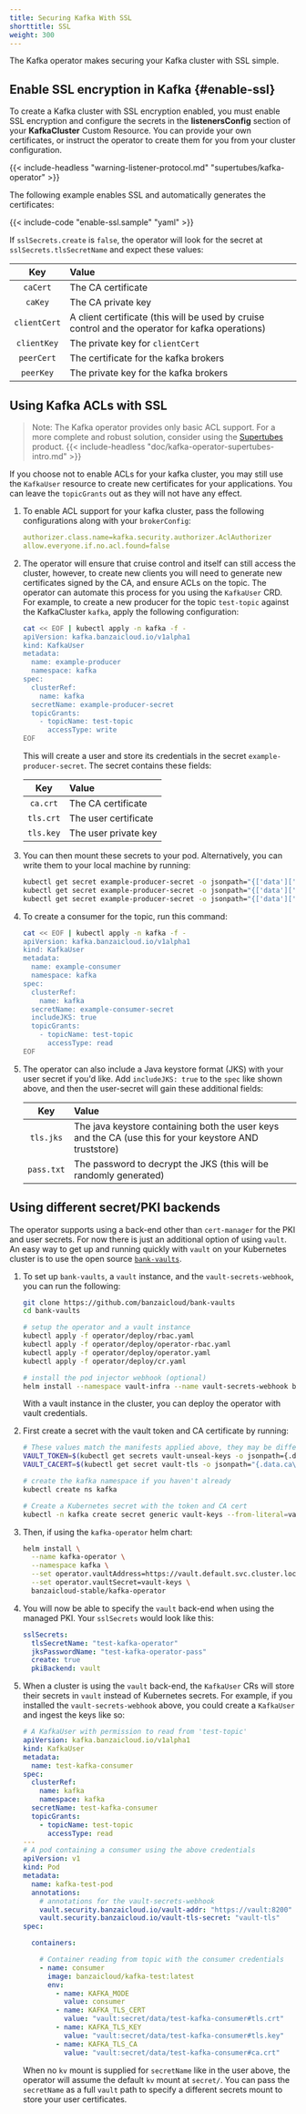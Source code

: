 ```yaml
---
title: Securing Kafka With SSL
shorttitle: SSL
weight: 300
---
```


The Kafka operator makes securing your Kafka cluster with SSL simple.

## Enable SSL encryption in Kafka {#enable-ssl}

To create a Kafka cluster with SSL encryption enabled, you must enable SSL encryption and configure the secrets in the **listenersConfig** section of your **KafkaCluster** Custom Resource. You can provide your own certificates, or instruct the operator to create them for you from your cluster configuration.

{{< include-headless "warning-listener-protocol.md" "supertubes/kafka-operator" >}}

The following example enables SSL and automatically generates the certificates:

{{< include-code "enable-ssl.sample" "yaml" >}}

If `sslSecrets.create` is `false`, the operator will look for the secret at `sslSecrets.tlsSecretName` and expect these values:

| Key          | Value              |
|:------------:|:-------------------|
| `caCert`     | The CA certificate |
| `caKey`      | The CA private key |
| `clientCert` | A client certificate (this will be used by cruise control and the operator for kafka operations) |
| `clientKey`  | The private key for `clientCert` |
| `peerCert`   | The certificate for the kafka brokers |
| `peerKey`    | The private key for the kafka brokers |

## Using Kafka ACLs with SSL

> Note: The Kafka operator provides only basic ACL support. For a more complete and robust solution, consider using the [Supertubes](/products/supertubes/) product.
> {{< include-headless "doc/kafka-operator-supertubes-intro.md" >}}

If you choose not to enable ACLs for your kafka cluster, you may still use the `KafkaUser` resource to create new certificates for your applications.
You can leave the `topicGrants` out as they will not have any effect.

1. To enable ACL support for your kafka cluster, pass the following configurations along with your `brokerConfig`:

    ```yaml
    authorizer.class.name=kafka.security.authorizer.AclAuthorizer
    allow.everyone.if.no.acl.found=false
    ```

1. The operator will ensure that cruise control and itself can still access the cluster, however, to create new clients
you will need to generate new certificates signed by the CA, and ensure ACLs on the topic. The operator can automate this process for you using the `KafkaUser` CRD.
    For example, to create a new producer for the topic `test-topic` against the KafkaCluster `kafka`, apply the following configuration:

    ```bash
    cat << EOF | kubectl apply -n kafka -f -
    apiVersion: kafka.banzaicloud.io/v1alpha1
    kind: KafkaUser
    metadata:
      name: example-producer
      namespace: kafka
    spec:
      clusterRef:
        name: kafka
      secretName: example-producer-secret
      topicGrants:
        - topicName: test-topic
          accessType: write
    EOF
    ```

    This will create a user and store its credentials in the secret `example-producer-secret`. The secret contains these fields:

    | Key          | Value                |
    |:------------:|:---------------------|
    | `ca.crt`     | The CA certificate   |
    | `tls.crt`    | The user certificate |
    | `tls.key`    | The user private key |

1. You can then mount these secrets to your pod. Alternatively, you can write them to your local machine by running:

    ```bash
    kubectl get secret example-producer-secret -o jsonpath="{['data']['ca\.crt']}" | base64 -d > ca.crt
    kubectl get secret example-producer-secret -o jsonpath="{['data']['tls\.crt']}" | base64 -d > tls.crt
    kubectl get secret example-producer-secret -o jsonpath="{['data']['tls\.key']}" | base64 -d > tls.key
    ```

1. To create a consumer for the topic, run this command:

    ```bash
    cat << EOF | kubectl apply -n kafka -f -
    apiVersion: kafka.banzaicloud.io/v1alpha1
    kind: KafkaUser
    metadata:
      name: example-consumer
      namespace: kafka
    spec:
      clusterRef:
        name: kafka
      secretName: example-consumer-secret
      includeJKS: true
      topicGrants:
        - topicName: test-topic
          accessType: read
    EOF
    ```

1. The operator can also include a Java keystore format (JKS) with your user secret if you'd like. Add `includeJKS: true` to the `spec` like shown above, and then the user-secret will gain these additional fields:

    | Key                     | Value                |
    |:-----------------------:|:---------------------|
    | `tls.jks`               | The java keystore containing both the user keys and the CA (use this for your keystore AND truststore) |
    | `pass.txt`              | The password to decrypt the JKS (this will be randomly generated) |

## Using different secret/PKI backends

The operator supports using a back-end other than `cert-manager` for the PKI and user secrets.
For now there is just an additional option of using `vault`.
An easy way to get up and running quickly with `vault` on your Kubernetes cluster is to use the open source [`bank-vaults`](/products//bank-vaults/).

1. To set up `bank-vaults`, a `vault` instance, and the `vault-secrets-webhook`, you can run the following:

    ```bash
    git clone https://github.com/banzaicloud/bank-vaults
    cd bank-vaults

    # setup the operator and a vault instance
    kubectl apply -f operator/deploy/rbac.yaml
    kubectl apply -f operator/deploy/operator-rbac.yaml
    kubectl apply -f operator/deploy/operator.yaml
    kubectl apply -f operator/deploy/cr.yaml

    # install the pod injector webhook (optional)
    helm install --namespace vault-infra --name vault-secrets-webhook banzaicloud-stable/vault-secrets-webhook
    ```

    With a vault instance in the cluster, you can deploy the operator with vault credentials.
1. First create a secret with the vault token and CA certificate by running:

    ```bash
    # These values match the manifests applied above, they may be different for you
    VAULT_TOKEN=$(kubectl get secrets vault-unseal-keys -o jsonpath={.data.vault-root} | base64 --decode)
    VAULT_CACERT=$(kubectl get secret vault-tls -o jsonpath="{.data.ca\.crt}" | base64 --decode)

    # create the kafka namespace if you haven't already
    kubectl create ns kafka

    # Create a Kubernetes secret with the token and CA cert
    kubectl -n kafka create secret generic vault-keys --from-literal=vault.token=${VAULT_TOKEN} --from-literal=ca.crt="${VAULT_CACERT}"
    ```

1. Then, if using the `kafka-operator` helm chart:

    ```bash
    helm install \
      --name kafka-operator \
      --namespace kafka \
      --set operator.vaultAddress=https://vault.default.svc.cluster.local:8200 \
      --set operator.vaultSecret=vault-keys \
      banzaicloud-stable/kafka-operator
    ```

1. You will now be able to specify the `vault` back-end when using the managed PKI. Your `sslSecrets` would look like this:

    ```yaml
    sslSecrets:
      tlsSecretName: "test-kafka-operator"
      jksPasswordName: "test-kafka-operator-pass"
      create: true
      pkiBackend: vault
    ```

1. When a cluster is using the `vault` back-end, the `KafkaUser` CRs will store their secrets in `vault` instead of Kubernetes secrets. For example, if you installed the `vault-secrets-webhook` above, you could create a `KafkaUser` and ingest the keys like so:

    ```yaml
    # A KafkaUser with permission to read from 'test-topic'
    apiVersion: kafka.banzaicloud.io/v1alpha1
    kind: KafkaUser
    metadata:
      name: test-kafka-consumer
    spec:
      clusterRef:
        name: kafka
        namespace: kafka
      secretName: test-kafka-consumer
      topicGrants:
        - topicName: test-topic
          accessType: read
    ---
    # A pod containing a consumer using the above credentials
    apiVersion: v1
    kind: Pod
    metadata:
      name: kafka-test-pod
      annotations:
        # annotations for the vault-secrets-webhook
        vault.security.banzaicloud.io/vault-addr: "https://vault:8200"
        vault.security.banzaicloud.io/vault-tls-secret: "vault-tls"
    spec:

      containers:

        # Container reading from topic with the consumer credentials
        - name: consumer
          image: banzaicloud/kafka-test:latest
          env:
            - name: KAFKA_MODE
              value: consumer
            - name: KAFKA_TLS_CERT
              value: "vault:secret/data/test-kafka-consumer#tls.crt"
            - name: KAFKA_TLS_KEY
              value: "vault:secret/data/test-kafka-consumer#tls.key"
            - name: KAFKA_TLS_CA
              value: "vault:secret/data/test-kafka-consumer#ca.crt"
    ```

    When no `kv` mount is supplied for `secretName` like in the user above, the operator will assume the default `kv` mount at `secret/`.
    You can pass the `secretName` as a full `vault` path to specify a different secrets mount to store your user certificates.
